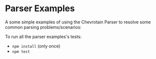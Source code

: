 # Parser Examples

A some simple examples of using the Chevrotain Parser to resolve some common parsing problems/scenarios:

To run all the parser examples's tests:

- `npm install` (only once)
- `npm test`
